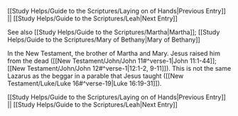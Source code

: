 [[Study Helps/Guide to the Scriptures/Laying on of Hands|Previous Entry]]  ||  [[Study Helps/Guide to the Scriptures/Leah|Next Entry]]

 See also [[Study Helps/Guide to the Scriptures/Martha|Martha]]; [[Study Helps/Guide to the Scriptures/Mary of Bethany|Mary of Bethany]]

 In the New Testament, the brother of Martha and Mary. Jesus raised him from the dead ([[New Testament/John/John 11#^verse-1|John 11:1-44]]; [[New Testament/John/John 12#^verse-1|12:1-2, 9-11]]). This is not the same Lazarus as the beggar in a parable that Jesus taught ([[New Testament/Luke/Luke 16#^verse-19|Luke 16:19-31]]).

[[Study Helps/Guide to the Scriptures/Laying on of Hands|Previous Entry]]  ||  [[Study Helps/Guide to the Scriptures/Leah|Next Entry]]